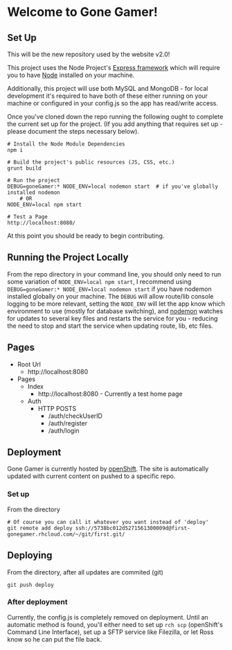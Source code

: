 # Welcome to Gone Gamer!

## Set Up

This will be the new repository used by the website v2.0!

This project uses the Node Project's [Express framework](http://expressjs.com/) which will require you to have [Node](https://nodejs.org/en/) installed on your machine.

Additionally, this project will use both MySQL and MongoDB - for local development it's required to have both of these either running on your machine or configured in your config.js so the app has read/write access.

Once you've cloned down the repo running the following ought to complete the current set up for the project. (If you add anything that requires set up - please document the steps necessary below).

```
# Install the Node Module Dependencies
npm i 

# Build the project's public resources (JS, CSS, etc.)
grunt build

# Run the project
DEBUG=goneGamer:* NODE_ENV=local nodemon start  # if you've globally installed nodemon
    # OR
NODE_ENV=local npm start

# Test a Page
http://localhost:8080/
```

At this point you should be ready to begin contributing.

## Running the Project Locally

From the repo directory in your command line, you should only need to run some variation of `NODE_ENV=local npm start`, I recommend using `DEBUG=goneGamer:* NODE_ENV=local nodemon start` if you have nodemon installed globally on your machine. The `DEBUG` will allow route/lib console logging to be more relevant, setting the `NODE_ENV` will let the app know which environment to use (mostly for database switching), and [nodemon](https://www.npmjs.com/package/nodemon) watches for updates to several key files and restarts the service for you - reducing the need to stop and start the service when updating route, lib, etc files. 

## Pages
- Root Url
    + http://localhost:8080
- Pages
    + Index
        * http://localhost:8080 - Currently a test home page
    + Auth
        * HTTP POSTS
            - /auth/checkUserID
            - /auth/register
            - /auth/login


## Deployment

Gone Gamer is currently hosted by [openShift](https://openshift.redhat.com). The site is automatically updated with current content on pushed to a specific repo.

### Set up

From the directory

```
# Of course you can call it whatever you want instead of 'deploy'
git remote add deploy ssh://5738bc012d5271561300009d@first-gonegamer.rhcloud.com/~/git/first.git/

```

## Deploying

From the directory, after all updates are commited (git)

```
git push deploy
```

### After deployment

Currently, the config.js is completely removed on deployment. Until an automatic method is found, you'll either need to set up `rch scp` (openShift's Command Line Interface), set up a SFTP service like Filezilla, or let Ross know so he can put the file back. 

